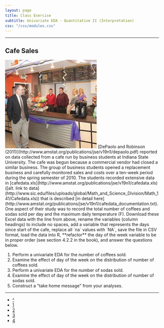 ```yaml
---
layout: page
title: Class Exercise
subtitle: Univariate EDA - Quantitative II (Interpretation)
css: "/css/modules.css"
---
```


----

## Cafe Sales
<img src="zimgs/cafe.jpg" alt="Cafe" class="img-right">
[DePaolo and Robinson (2011)](http://www.amstat.org/publications/jse/v19n1/depaolo.pdf) reported on data collected from a cafe run by business students at Indiana State University.  The cafe was begun because a commercial vendor had closed a similar business.  The group of business students opened a replacement business and carefully monitored sales and costs over a ten-week period during the spring semester of 2010.  The students recorded extensive data in [cafedata.xls](http://www.amstat.org/publications/jse/v19n1/cafedata.xls) ([alt. link to data](http://www.sic.edu/files/uploads/global/Math_and_Science_Division/Math_141/Cafedata.xls)) that is described [in detail here](http://www.amstat.org/publications/jse/v19n1/cafedata_documentation.txt).  One aspect of their study was to record the total number of coffees and sodas sold per day and the maximum daily temperature (F).  Download these Excel data with the line from above, rename the variables (column headings) to include no spaces, add a variable that represents the days since start of the cafe, replace all `na` values with `NA`, save the file in CSV format, load the data into R, **refactor** the day of the week variable to be in proper order (see section 4.2.2 in the book), and answer the questions below.

1. Perform a univariate EDA for the number of coffees sold.
1. Examine the effect of day of the week on the distribution of number of coffees sold.
1. Perform a univariate EDA for the number of sodas sold.
1. Examine the effect of day of the week on the distribution of number of sodas sold.
1. Construct a "take home message" from your analyses.

----

<div class="text-center">
<ul class="pagination pagination-lg">
  <li><a href="UEDAQuant2.html">^</a></li>
  <li><a href="UEDAQuant2_CE1.html">1</a></li>
  <li><a href="UEDAQuant2_CE2.html">2</a></li>
  <li><a href="UEDAQuant2_CE3.html">3</a></li>
  <li class="active"><a href="#">4</a></li>
</ul>
</div>
